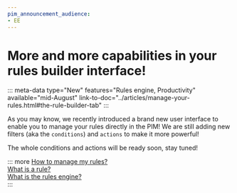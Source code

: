 ```yaml
---
pim_announcement_audience:
- EE
---
```


# More and more capabilities in your rules builder interface!
::: meta-data type="New" features="Rules engine, Productivity" available="mid-August" link-to-doc="../articles/manage-your-rules.html#the-rule-builder-tab"
:::

As you may know, we recently introduced a brand new user interface to enable you to manage your rules directly in the PIM! We are still adding new filters (aka the `conditions`) and `actions` to make it more powerful!

The whole conditions and actions will be ready soon, stay tuned!

::: more
[How to manage my rules?](../articles/manage-your-rules.html)  
[What is a rule?](../articles/what-is-a-rule.html)  
[What is the rules engine?](../articles/get-started-with-the-rules-engine.html)   
:::
